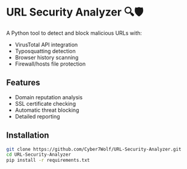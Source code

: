 # URL Security Analyzer 🔍🛡️

A Python tool to detect and block malicious URLs with:
- VirusTotal API integration
- Typosquatting detection
- Browser history scanning
- Firewall/hosts file protection

## Features
- Domain reputation analysis
- SSL certificate checking
- Automatic threat blocking
- Detailed reporting

## Installation
```bash
git clone https://github.com/Cyber7Wolf/URL-Security-Analyzer.git
cd URL-Security-Analyzer
pip install -r requirements.txt